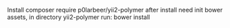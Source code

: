 Install composer require p0larbeer/yii2-polymer
after install need init bower assets, in directory yii2-polymer run: bower install